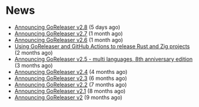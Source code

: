 # News
- [Announcing GoReleaser v2.8](https://goreleaser.com/blog/goreleaser-v2.8/) (5 days ago)
- [Announcing GoReleaser v2.7](https://goreleaser.com/blog/goreleaser-v2.7/) (1 month ago)
- [Announcing GoReleaser v2.6](https://goreleaser.com/blog/goreleaser-v2.6/) (1 month ago)
- [Using GoReleaser and GitHub Actions to release Rust and Zig projects](https://goreleaser.com/blog/rust-zig/) (2 months ago)
- [Announcing GoReleaser v2.5 - multi languages, 8th anniversary edition](https://goreleaser.com/blog/goreleaser-v2.5/) (3 months ago)
- [Announcing GoReleaser v2.4](https://goreleaser.com/blog/goreleaser-v2.4/) (4 months ago)
- [Announcing GoReleaser v2.3](https://goreleaser.com/blog/goreleaser-v2.3/) (6 months ago)
- [Announcing GoReleaser v2.2](https://goreleaser.com/blog/goreleaser-v2.2/) (7 months ago)
- [Announcing GoReleaser v2.1](https://goreleaser.com/blog/goreleaser-v2.1/) (8 months ago)
- [Announcing GoReleaser v2](https://goreleaser.com/blog/goreleaser-v2/) (9 months ago)
